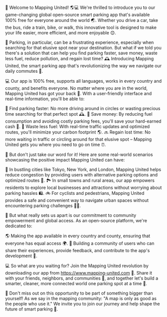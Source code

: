 🚀 Welcome to Mapping United! 🌎💻 We're thrilled to introduce you to our game-changing global open-source smart parking app that's available 100% free for everyone around the world 🌏. Whether you drive a car, take the bus, ride a train, bike, or walk, this innovative tool is designed to make your life easier, more efficient, and more enjoyable 😊.

🚗 Parking, in particular, can be a frustrating experience, especially when searching for that elusive spot near your destination. But what if we told you there's a solution that can help you find parking faster, save money, waste less fuel, reduce pollution, and regain lost time? 🕰️ Introducing Mapping United, the smart parking app that's revolutionizing the way we navigate our daily commutes 🚗.

💻 Our app is 100% free, supports all languages, works in every country and county, and benefits everyone. No matter where you are in the world, Mapping United has got your back 👊. With a user-friendly interface and real-time information, you'll be able to:

📍 Find parking faster: No more driving around in circles or wasting precious time searching for that perfect spot 🕰️.
💸 Save money: By reducing fuel consumption and avoiding costly parking fees, you'll save your hard-earned cash 💸.
🌿 Waste less fuel: With real-time traffic updates and optimized routes, you'll minimize your carbon footprint 🌎.
🔜 Regain lost time: No more waiting in traffic or circling around for that elusive spot – Mapping United gets you where you need to go on time ⏰.

🌆 But don't just take our word for it! Here are some real-world scenarios showcasing the positive impact Mapping United can have:

🚗 In bustling cities like Tokyo, New York, and London, Mapping United helps reduce congestion by providing users with alternative parking options and optimized routes 🚌.
🏞️ In small towns and rural areas, our app empowers residents to explore local businesses and attractions without worrying about parking hassles 🛍️.
🚲 For cyclists and pedestrians, Mapping United provides a safe and convenient way to navigate urban spaces without encountering parking challenges 🚴‍♂️.

💪 But what really sets us apart is our commitment to community empowerment and global access. As an open-source platform, we're dedicated to:

🌎 Making the app available in every country and county, ensuring that everyone has equal access 🌍.
👥 Building a community of users who can share their experiences, provide feedback, and contribute to the app's development 👫.

💻 So what are you waiting for? Join the Mapping United revolution by downloading our app from https://www.mapping-united.com 💸. Share it with your friends, neighbors, and communities 📱, and together let's build a smarter, cleaner, more connected world one parking spot at a time 🌟.

🎉 Don't miss out on this opportunity to be part of something bigger than yourself! As we say in the mapping community: "A map is only as good as the people who use it." We invite you to join our journey and help shape the future of smart parking 📍.